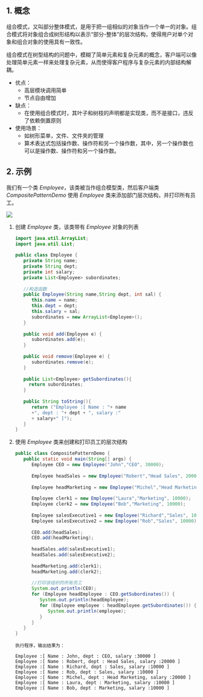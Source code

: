 ## 1. 概念

组合模式，又叫部分整体模式，是用于把一组相似的对象当作一个单一的对象。组合模式将对象组合成树形结构以表示“部分-整体”的层次结构，使得用户对单个对象和组合对象的使用具有一致性。

组合模式在树型结构的问题中，模糊了简单元素和复杂元素的概念，客户端可以像处理简单元素一样来处理复杂元素，从而使得客户程序与复杂元素的内部结构解耦。

- 优点：
    - 高层模块调用简单
    - 节点自由增加
- 缺点：
    - 在使用组合模式时，其叶子和树枝的声明都是实现类，而不是接口，违反了依赖倒置原则
- 使用场景：
    - 如树形菜单，文件、文件夹的管理
    - 算术表达式包括操作数、操作符和另一个操作数，其中，另一个操作数也可以是操作数、操作符和另一个操作数。

## 2. 示例

我们有一个类 *Employee*，该类被当作组合模型类，然后客户端类 *CompositePatternDemo* 使用 *Employee* 类来添加部门层次结构，并打印所有员工。

![](https://chua-n.gitee.io/blog-images/notebooks/Java/78.svg)

1. 创建 *Employee* 类，该类带有 *Employee* 对象的列表

    ```java
    import java.util.ArrayList;
    import java.util.List;
     
    public class Employee {
       private String name;
       private String dept;
       private int salary;
       private List<Employee> subordinates;
     
       //构造函数
       public Employee(String name,String dept, int sal) {
          this.name = name;
          this.dept = dept;
          this.salary = sal;
          subordinates = new ArrayList<Employee>();
       }
     
       public void add(Employee e) {
          subordinates.add(e);
       }
     
       public void remove(Employee e) {
          subordinates.remove(e);
       }
     
       public List<Employee> getSubordinates(){
         return subordinates;
       }
     
       public String toString(){
          return ("Employee :[ Name : "+ name 
          +", dept : "+ dept + ", salary :"
          + salary+" ]");
       }   
    }
    ```

2. 使用 *Employee* 类来创建和打印员工的层次结构

    ```java
    public class CompositePatternDemo {
       public static void main(String[] args) {
          Employee CEO = new Employee("John","CEO", 30000);
     
          Employee headSales = new Employee("Robert","Head Sales", 20000);
     
          Employee headMarketing = new Employee("Michel","Head Marketing", 20000);
     
          Employee clerk1 = new Employee("Laura","Marketing", 10000);
          Employee clerk2 = new Employee("Bob","Marketing", 10000);
     
          Employee salesExecutive1 = new Employee("Richard","Sales", 10000);
          Employee salesExecutive2 = new Employee("Rob","Sales", 10000);
     
          CEO.add(headSales);
          CEO.add(headMarketing);
     
          headSales.add(salesExecutive1);
          headSales.add(salesExecutive2);
     
          headMarketing.add(clerk1);
          headMarketing.add(clerk2);
     
          //打印该组织的所有员工
          System.out.println(CEO); 
          for (Employee headEmployee : CEO.getSubordinates()) {
             System.out.println(headEmployee);
             for (Employee employee : headEmployee.getSubordinates()) {
                System.out.println(employee);
             }
          }        
       }
    }
    ```

    ```text
    执行程序，输出结果为：
    
    Employee :[ Name : John, dept : CEO, salary :30000 ]
    Employee :[ Name : Robert, dept : Head Sales, salary :20000 ]
    Employee :[ Name : Richard, dept : Sales, salary :10000 ]
    Employee :[ Name : Rob, dept : Sales, salary :10000 ]
    Employee :[ Name : Michel, dept : Head Marketing, salary :20000 ]
    Employee :[ Name : Laura, dept : Marketing, salary :10000 ]
    Employee :[ Name : Bob, dept : Marketing, salary :10000 ]
    ```

